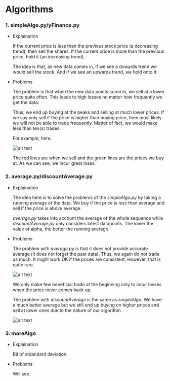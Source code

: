 # Algorithms
### 1. simpleAlgo.py/yFinance.py

* Explaination

   If the current price is less than the previous stock price (a decreasing trend), then sell the shares.
   If the current price is more than the previous price, hold it (an increasing trend).  
   
   The idea is that, as new data comes in, if we see a dowards trend we would sell the stock.
   And if we see an upwards trend, we hold onto it.
   
* Problems

   The problem is that when the new data points come in, we sell at a lower price quite often.
   This leads to high losses no matter how frequently we get the data.  
   
   Thus, we end up buying at the peaks and selling at much lower prices.
   If we say only sell if the price is higher than buying price, then most likely we will not be able to trade frequently.
   Matter of fact, we would make less than ten(s) trades.
   
   For example, here:  
   
   ![alt text](https://github.com/rp247/Naive-Trade/blob/main/Experiment/images/simpleAlgoBad.png?raw=true)  
   
   The red lines are when we sell and the green lines are the prices we buy at. As we can see, we incur great loses.
   
### 2. average.py/discountAverage.py

* Explaination

   The idea here is to solve the problems of the *simpleAlgo.py* by taking a running average of the data.
   We buy if the price is less than average and sell if the price is above average.  
   
   *average.py* takes into account the average of the whole sequence while *discountAverage.py* only considers latest datapoints.
   The lower the value of alpha, the better the running average.
   
* Problems

   The problem with *average.py* is that it does not provide accurate average (it does not forget the past data).
   Thus, we again do not trade as much. It might work OK if the prices are consistent. However, that is quite rare.
    
   ![alt text](https://github.com/rp247/Naive-Trade/blob/main/Experiment/images/averageBad.png?raw=true)  
   
   We only make few beneficial trade at the beginning only to incur losses when the price never comes back up.
   
   The problem with *discountAverage* is the same as *simpleAlgo*.
   We have a much better average but we still end up buying on higher prices and sell at lower ones due to the nature of our algorithm.
   
   ![alt text](https://github.com/rp247/Naive-Trade/blob/main/Experiment/images/discountAvgBad.png?raw=true)
   
   
### 3. moreAlgo

* Explaination

   Bit of stdandard deviation.
   
* Problems

   Will see.
   
   
